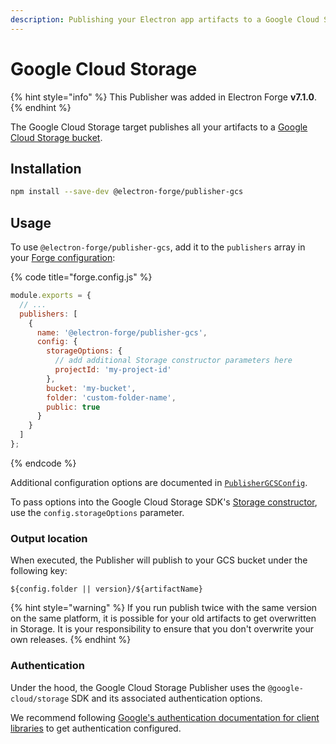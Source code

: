 ```yaml
---
description: Publishing your Electron app artifacts to a Google Cloud Storage bucket.
---
```


# Google Cloud Storage

{% hint style="info" %}
This Publisher was added in Electron Forge **v7.1.0**.
{% endhint %}

The Google Cloud Storage target publishes all your artifacts to a [Google Cloud Storage bucket](https://cloud.google.com/storage/docs).

## Installation

```bash
npm install --save-dev @electron-forge/publisher-gcs
```

## Usage

To use `@electron-forge/publisher-gcs`, add it to the `publishers` array in your [Forge configuration](../configuration.md):

{% code title="forge.config.js" %}
```javascript
module.exports = {
  // ...
  publishers: [
    {
      name: '@electron-forge/publisher-gcs',
      config: {
        storageOptions: {
          // add additional Storage constructor parameters here
          projectId: 'my-project-id'
        },
        bucket: 'my-bucket',
        folder: 'custom-folder-name',
        public: true
      }
    }
  ]
};
```
{% endcode %}

Additional configuration options are documented in [`PublisherGCSConfig`](http://js.electronforge.io/interfaces/\_electron\_forge\_publisher\_gcs.PublisherGCSConfig.html).

To pass options into the Google Cloud Storage SDK's [Storage constructor](https://cloud.google.com/nodejs/docs/reference/storage/latest/storage/storageoptions), use the `config.storageOptions` parameter.

### Output location

When executed, the Publisher will publish to your GCS bucket under the following key:

```
${config.folder || version}/${artifactName}
```

{% hint style="warning" %}
If you run publish twice with the same version on the same platform, it is possible for your old artifacts to get overwritten in Storage. It is your responsibility to ensure that you don't overwrite your own releases.
{% endhint %}

### Authentication

Under the hood, the Google Cloud Storage Publisher uses the `@google-cloud/storage` SDK and its associated authentication options.

We recommend following [Google's authentication documentation for client libraries](https://cloud.google.com/docs/authentication/client-libraries#node.js) to get authentication configured.

